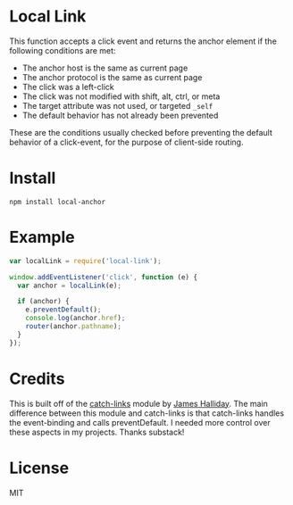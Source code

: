 # Local Link

This function accepts a click event and returns the anchor element if the following conditions are met:

* The anchor host is the same as current page
* The anchor protocol is the same as current page
* The click was a left-click
* The click was not modified with shift, alt, ctrl, or meta
* The target attribute was not used, or targeted `_self`
* The default behavior has not already been prevented

These are the conditions usually checked before preventing the default behavior of a click-event, for the purpose of client-side routing.

# Install

```
npm install local-anchor
```

# Example
``` js
var localLink = require('local-link');

window.addEventListener('click', function (e) {
  var anchor = localLink(e);

  if (anchor) {
    e.preventDefault();
    console.log(anchor.href);
    router(anchor.pathname);
  }
});
```

# Credits

This is built off of the [catch-links](https://github.com/substack/catch-links) module by [James Halliday](https://github.com/substack).  The main difference between this module and catch-links is that catch-links handles the event-binding and calls preventDefault.  I needed more control over these aspects in my projects. Thanks substack!

# License

MIT